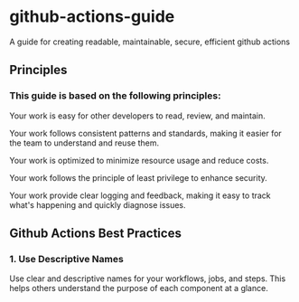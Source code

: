# github-actions-guide
A guide for creating readable, maintainable, secure, efficient github actions

## Principles

### This guide is based on the following principles:

Your work is easy for other developers to read, review, and maintain.

Your work follows consistent patterns and standards, making it easier for the team to understand and reuse them.

Your work is optimized to minimize resource usage and reduce costs.

Your work follows the principle of least privilege to enhance security.

Your work provide clear logging and feedback, making it easy to track what's happening and quickly diagnose issues.


## Github Actions Best Practices

### 1. Use Descriptive Names

Use clear and descriptive names for your workflows, jobs, and steps. This helps others understand the purpose of each component at a glance.

